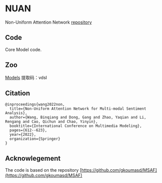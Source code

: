 # NUAN
Non-Uniform Attention Network
[repository](https://github.com/201528014227051/NUAN)

## Code
Core Model code.


## Zoo


[Models](https://pan.baidu.com/s/1zHItWorULN9UFmuGBO3pIA)
提取码：vdsl

## Citation
```
@inproceedings{wang2022non,
  title={Non-Uniform Attention Network for Multi-modal Sentiment Analysis},
  author={Wang, Binqiang and Dong, Gang and Zhao, Yaqian and Li, Rengang and Cao, Qichun and Chao, Yinyin},
  booktitle={International Conference on Multimedia Modeling},
  pages={612--623},
  year={2022},
  organization={Springer}
}
```

## Acknowlegement
The code is based on the repository [https://github.com/gkoumasd/MSAF](https://github.com/gkoumasd/MSAF)
